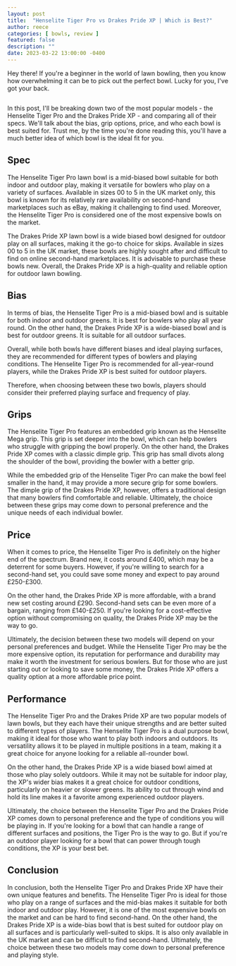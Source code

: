 ```yaml
---
layout: post
title:  "Henselite Tiger Pro vs Drakes Pride XP | Which is Best?"
author: reece
categories: [ bowls, review ]
featured: false
description: ""
date: 2023-03-22 13:00:00 -0400
---
```

    

<!-- wp:paragraph -->
<p xmlns="http://www.w3.org/1999/xhtml">Hey there! If you're a beginner in the world of lawn bowling, then you know how overwhelming it can be to pick out the perfect bowl. Lucky for you, I've got your back. </p>
<!-- /wp:paragraph -->

<!-- wp:image {"id":1949,"sizeSlug":"large","linkDestination":"none"} -->
<figure class="wp-block-image size-large"><img src="/img/posts/henselite-tiger-pro-vs-drakes-pride-xp-1024x576.jpg" alt="" class="wp-image-1949"/></figure>
<!-- /wp:image -->

<!-- wp:paragraph -->
<p>In this post, I'll be breaking down two of the most popular models - the Henselite Tiger Pro and the Drakes Pride XP - and comparing all of their specs. We'll talk about the bias, grip options, price, and who each bowl is best suited for. Trust me, by the time you're done reading this, you'll have a much better idea of which bowl is the ideal fit for you.</p>
<!-- /wp:paragraph -->

<!-- wp:heading -->
<h2>Spec</h2>
<!-- /wp:heading -->

<!-- wp:block {"ref":2726} /-->

<!-- wp:paragraph -->
<p>The Henselite Tiger Pro lawn bowl is a mid-biased bowl suitable for both indoor and outdoor play, making it versatile for bowlers who play on a variety of surfaces. Available in sizes 00 to 5 in the UK market only, this bowl is known for its relatively rare availability on second-hand marketplaces such as eBay, making it challenging to find used. Moreover, the Henselite Tiger Pro is considered one of the most expensive bowls on the market.</p>
<!-- /wp:paragraph -->

<!-- wp:paragraph -->
<p>The Drakes Pride XP lawn bowl is a wide biased bowl designed for outdoor play on all surfaces, making it the go-to choice for skips. Available in sizes 00 to 5 in the UK market, these bowls are highly sought after and difficult to find on online second-hand marketplaces. It is advisable to purchase these bowls new. Overall, the Drakes Pride XP is a high-quality and reliable option for outdoor lawn bowling.</p>
<!-- /wp:paragraph -->

<!-- wp:heading -->
<h2>Bias</h2>
<!-- /wp:heading -->

<!-- wp:block {"ref":2798} /-->

<!-- wp:paragraph -->
<p>In terms of bias, the Henselite Tiger Pro is a mid-biased bowl and is suitable for both indoor and outdoor greens. It is best for bowlers who play all year round. On the other hand, the Drakes Pride XP is a wide-biased bowl and is best for outdoor greens. It is suitable for all outdoor surfaces.</p>
<!-- /wp:paragraph -->

<!-- wp:paragraph -->
<p>Overall, while both bowls have different biases and ideal playing surfaces, they are recommended for different types of bowlers and playing conditions. The Henselite Tiger Pro is recommended for all-year-round players, while the Drakes Pride XP is best suited for outdoor players. </p>
<!-- /wp:paragraph -->

<!-- wp:block {"ref":2801} /-->

<!-- wp:paragraph -->
<p>Therefore, when choosing between these two bowls, players should consider their preferred playing surface and frequency of play.</p>
<!-- /wp:paragraph -->

<!-- wp:heading -->
<h2>Grips</h2>
<!-- /wp:heading -->

<!-- wp:paragraph -->
<p>The Henselite Tiger Pro features an embedded grip known as the Henselite Mega grip. This grip is set deeper into the bowl, which can help bowlers who struggle with gripping the bowl properly. On the other hand, the Drakes Pride XP comes with a classic dimple grip. This grip has small divots along the shoulder of the bowl, providing the bowler with a better grip.</p>
<!-- /wp:paragraph -->

<!-- wp:paragraph -->
<p>While the embedded grip of the Henselite Tiger Pro can make the bowl feel smaller in the hand, it may provide a more secure grip for some bowlers. The dimple grip of the Drakes Pride XP, however, offers a traditional design that many bowlers find comfortable and reliable. Ultimately, the choice between these grips may come down to personal preference and the unique needs of each individual bowler.</p>
<!-- /wp:paragraph -->

<!-- wp:heading -->
<h2>Price</h2>
<!-- /wp:heading -->

<!-- wp:paragraph -->
<p>When it comes to price, the Henselite Tiger Pro is definitely on the higher end of the spectrum. Brand new, it costs around £400, which may be a deterrent for some buyers. However, if you're willing to search for a second-hand set, you could save some money and expect to pay around £250-£300.</p>
<!-- /wp:paragraph -->

<!-- wp:paragraph -->
<p>On the other hand, the Drakes Pride XP is more affordable, with a brand new set costing around £290. Second-hand sets can be even more of a bargain, ranging from £140-£250. If you're looking for a cost-effective option without compromising on quality, the Drakes Pride XP may be the way to go.</p>
<!-- /wp:paragraph -->

<!-- wp:paragraph -->
<p>Ultimately, the decision between these two models will depend on your personal preferences and budget. While the Henselite Tiger Pro may be the more expensive option, its reputation for performance and durability may make it worth the investment for serious bowlers. But for those who are just starting out or looking to save some money, the Drakes Pride XP offers a quality option at a more affordable price point.</p>
<!-- /wp:paragraph -->

<!-- wp:heading -->
<h2>Performance</h2>
<!-- /wp:heading -->

<!-- wp:paragraph -->
<p>The Henselite Tiger Pro and the Drakes Pride XP are two popular models of lawn bowls, but they each have their unique strengths and are better suited to different types of players. The Henselite Tiger Pro is a dual purpose bowl, making it ideal for those who want to play both indoors and outdoors. Its versatility allows it to be played in multiple positions in a team, making it a great choice for anyone looking for a reliable all-rounder bowl.</p>
<!-- /wp:paragraph -->

<!-- wp:paragraph -->
<p>On the other hand, the Drakes Pride XP is a wide biased bowl aimed at those who play solely outdoors. While it may not be suitable for indoor play, the XP's wider bias makes it a great choice for outdoor conditions, particularly on heavier or slower greens. Its ability to cut through wind and hold its line makes it a favorite among experienced outdoor players.</p>
<!-- /wp:paragraph -->

<!-- wp:paragraph -->
<p>Ultimately, the choice between the Henselite Tiger Pro and the Drakes Pride XP comes down to personal preference and the type of conditions you will be playing in. If you're looking for a bowl that can handle a range of different surfaces and positions, the Tiger Pro is the way to go. But if you're an outdoor player looking for a bowl that can power through tough conditions, the XP is your best bet.</p>
<!-- /wp:paragraph -->

<!-- wp:heading -->
<h2>Conclusion</h2>
<!-- /wp:heading -->

<!-- wp:paragraph -->
<p>In conclusion, both the Henselite Tiger Pro and Drakes Pride XP have their own unique features and benefits. The Henselite Tiger Pro is ideal for those who play on a range of surfaces and the mid-bias makes it suitable for both indoor and outdoor play. However, it is one of the most expensive bowls on the market and can be hard to find second-hand. On the other hand, the Drakes Pride XP is a wide-bias bowl that is best suited for outdoor play on all surfaces and is particularly well-suited to skips. It is also only available in the UK market and can be difficult to find second-hand. Ultimately, the choice between these two models may come down to personal preference and playing style.</p>
<!-- /wp:paragraph -->
    